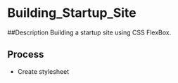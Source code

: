 # Building_Startup_Site
 ##Description
 Building a startup site using CSS FlexBox.
 
 ## Process
 
- Create stylesheet
